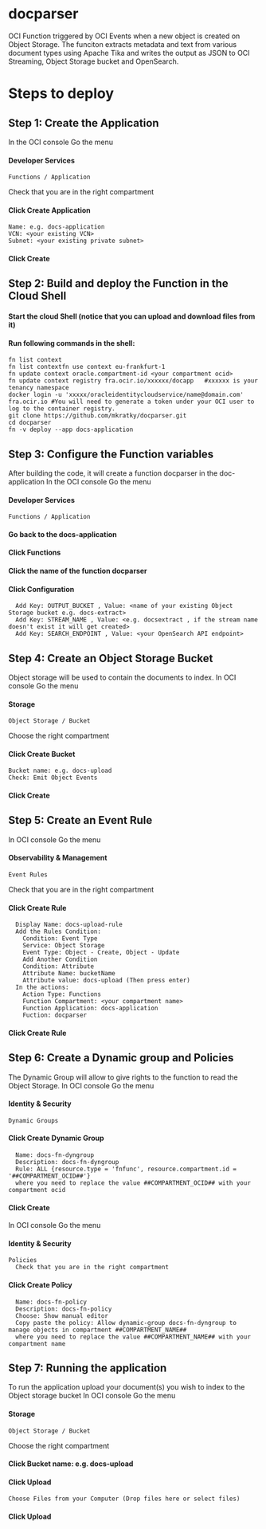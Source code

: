# docparser
OCI Function triggered by OCI Events when a new object is created on Object Storage. The funciton extracts metadata and text from various document types using Apache Tika and writes the output as JSON to OCI Streaming, Object Storage bucket and OpenSearch.

# Steps to deploy
## Step 1: Create the Application
In the OCI console Go the menu
  #### Developer Services
    Functions / Application
  Check that you are in the right compartment 
  #### Click Create Application
    Name: e.g. docs-application
    VCN: <your existing VCN>
    Subnet: <your existing private subnet>
  #### Click Create
  
## Step 2: Build and deploy the Function in the Cloud Shell
  #### Start the cloud Shell (notice that you can upload and download files from it)
  #### Run following commands in the shell:
    fn list context
    fn list contextfn use context eu-frankfurt-1
    fn update context oracle.compartment-id <your compartment ocid>
    fn update context registry fra.ocir.io/xxxxxx/docapp   #xxxxxx is your tenancy namespace
    docker login -u 'xxxxx/oracleidentitycloudservice/name@domain.com' fra.ocir.io #You will need to generate a token under your OCI user to log to the container registry.  
    git clone https://github.com/mkratky/docparser.git
    cd docparser
    fn -v deploy --app docs-application
    
## Step 3: Configure the Function variables
After building the code, it will create a function docparser in the doc-application
In the OCI console Go the menu
  #### Developer Services
    Functions / Application
  ####  Go back to the docs-application
  ####  Click Functions
  ####  Click the name of the function docparser
  ####  Click Configuration
      Add Key: OUTPUT_BUCKET , Value: <name of your existing Object Storage bucket e.g. docs-extract>
      Add Key: STREAM_NAME , Value: <e.g. docsextract , if the stream name doesn't exist it will get created>
      Add Key: SEARCH_ENDPOINT , Value: <your OpenSearch API endpoint>
   
## Step 4: Create an Object Storage Bucket   
Object storage will be used to contain the documents to index.
In OCI console Go the menu
  #### Storage
    Object Storage / Bucket
   Choose the right compartment 
   #### Click Create Bucket
    Bucket name: e.g. docs-upload
    Check: Emit Object Events
   #### Click Create
    
## Step 5: Create an Event Rule
In OCI console Go the menu
  #### Observability & Management
    Event Rules
  Check that you are in the right compartment
  #### Click Create Rule
      Display Name: docs-upload-rule
      Add the Rules Condition:
        Condition: Event Type
        Service: Object Storage
        Event Type: Object - Create, Object - Update
        Add Another Condition
        Condition: Attribute
        Attribute Name: bucketName
        Attribute value: docs-upload (Then press enter)
      In the actions:
        Action Type: Functions
        Function Compartment: <your compartment name>
        Function Application: docs-application
        Fuction: docparser
   #### Click Create Rule
    
## Step 6: Create a Dynamic group and Policies   
The Dynamic Group will allow to give rights to the function to read the Object Storage.
In OCI console Go the menu
  #### Identity & Security
    Dynamic Groups
   #### Click Create Dynamic Group
      Name: docs-fn-dyngroup
      Description: docs-fn-dyngroup
      Rule: ALL {resource.type = 'fnfunc', resource.compartment.id = '##COMPARTMENT_OCID##'} 
      where you need to replace the value ##COMPARTMENT_OCID## with your compartment ocid
   #### Click Create
  
 In OCI console Go the menu
   #### Identity & Security
    Policies
      Check that you are in the right compartment
   #### Click Create Policy
      Name: docs-fn-policy
      Description: docs-fn-policy
      Choose: Show manual editor
      Copy paste the policy: Allow dynamic-group docs-fn-dyngroup to manage objects in compartment ##COMPARTMENT_NAME##
      where you need to replace the value ##COMPARTMENT_NAME## with your compartment name
      
## Step 7: Running the application  
To run the application upload your document(s) you wish to index to the Object storage bucket
In OCI console Go the menu
  #### Storage
    Object Storage / Bucket
   Choose the right compartment 
   #### Click Bucket name: e.g. docs-upload 
   #### Click Upload
    Choose Files from your Computer (Drop files here or select files)
   #### Click Upload
    
    
      
      
